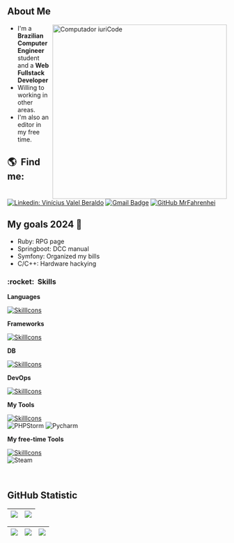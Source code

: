 ## About Me ##

<img src="https://raw.githubusercontent.com/MicaelliMedeiros/micaellimedeiros/master/image/computer-illustration.png" min-width="400px" max-width="400px" width="400px" align="right" alt="Computador iuriCode">

-  I'm a <strong>Brazilian Computer Engineer</strong> student and a <strong>Web Fullstack Developer</strong><br>
-  Willing to working in other areas.
-  I'm also an editor in my free time.

## :earth_americas: &nbsp;Find me: ##

[![Linkedin: Vinícius Valel Beraldo](https://img.shields.io/badge/-Vinicius%20Valle%20Beraldo-blue?style=flat-square&logo=Linkedin&logoColor=white&link=)](https://www.linkedin.com/in/vin%C3%ADcius-valle-beraldo-9b85a2208/)
[![Gmail Badge](https://img.shields.io/badge/-vvberaldo@proton.me-006bed?style=flat-square&logo=Gmail&logoColor=white&link=mailto:SEU-EMAIL)](mailto:vvberaldo@proton.me)
[![GitHub MrFahrenhei]( https://img.shields.io/github/followers/MrFahrenhei?label=follow&style=social)](https://github.com/MrFahrenhei)

## My goals 2024 🎯

-  Ruby: RPG page
-  Springboot: DCC manual
-  Symfony: Organized my bills
-  C/C++: Hardware hackying

<h3> :rocket: &nbsp;Skills </h3>

**Languages**

[![SkillIcons](https://skillicons.dev/icons?i=php,perl,rust,html,css,js,ts,lua,c,cpp,py,dart,java,ruby&theme=light)](https://skillicons.dev)<br/>
  
**Frameworks**

[![SkillIcons](https://skillicons.dev/icons?i=flutter,react,jquery,symfony,bootstrap,wordpress,spring,rails&theme=light)](https://skillicons.dev)<br/>

**DB**

[![SkillIcons](https://skillicons.dev/icons?i=mysql,sqlite,mongodb,postgresql&theme=light)](https://skillicons.dev)<br/>

**DevOps**

[![SkillIcons](https://skillicons.dev/icons?i=git,github,docker,nginx,postman,nodejs&theme=light)](https://skillicons.dev)<br/>
  
**My Tools**

[![SkillIcons](https://skillicons.dev/icons?i=vscode,eclipse,emacs,linux,vim,neovim,idea&theme=light)](https://skillicons.dev)<br/>
![PHPStorm](http://img.shields.io/badge/-PHPStorm-333333?style=flat&logo=phpstorm&logoColor=white)
![Pycharm](https://img.shields.io/badge/PyCharm-333333.svg?&style=flat&logo=PyCharm&logoColor=white)

**My free-time Tools**

[![SkillIcons](https://skillicons.dev/icons?i=ps,ae,au,arduino,&theme=light)](https://skillicons.dev)<br/>
![Steam](https://img.shields.io/badge/Steam-000000?style=flat&logo=steam&logoColor=white)

<br/>

## **GitHub Statistic**

| ![](http://github-profile-summary-cards.vercel.app/api/cards/profile-details?username=MrFahrenhei&theme=dracula&show_icons=true) | ![](https://github-readme-stats.vercel.app/api/top-langs/?username=MrFahrenhei&layout=compact&langs_count=7&theme=dracula)|
| :-: | :-: |

| ![](http://github-profile-summary-cards.vercel.app/api/cards/stats?username=MrFahrenhei&theme=dracula) | ![](http://github-profile-summary-cards.vercel.app/api/cards/repos-per-language?username=MrFahrenhei&hide=html&theme=dracula) | ![](http://github-profile-summary-cards.vercel.app/api/cards/most-commit-language?username=MrFahrenhei&hide=html&theme=dracula) |
| :-: | :-: | :-: |
